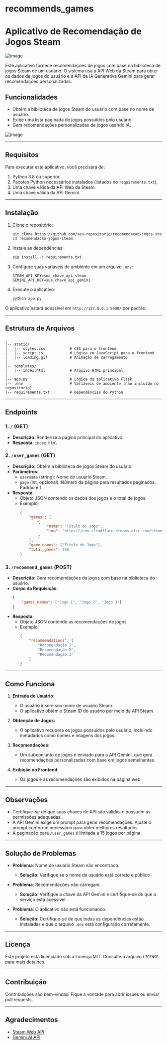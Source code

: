 # recommends_games

# Aplicativo de Recomendação de Jogos Steam

![image](https://github.com/user-attachments/assets/a0d4c9fc-ef2c-454a-ada4-d1f4bdbadf4c)


Este aplicativo fornece recomendações de jogos com base na biblioteca de jogos Steam de um usuário. O sistema usa a API Web da Steam para obter os dados de jogos do usuário e a API de IA Generativa Gemini para gerar recomendações personalizadas.

## Funcionalidades
- Obtém a biblioteca de jogos Steam do usuário com base no nome de usuário.
- Exibe uma lista paginada de jogos possuídos pelo usuário.
- Gera recomendações personalizadas de jogos usando IA.

![image](https://github.com/user-attachments/assets/913672a2-467f-4bc1-af1a-04668fd93784)

---

## Requisitos

Para executar este aplicativo, você precisará de:
1. Python 3.8 ou superior.
2. Pacotes Python necessários instalados (listados no `requirements.txt`).
3. Uma chave válida da API Web da Steam.
4. Uma chave válida da API Gemini.

---

## Instalação

1. Clone o repositório:
   ```bash
   git clone https://github.com/seu-repositorio/recomendacao-jogos-steam.git
   cd recomendacao-jogos-steam
   ```

2. Instale as dependências:
   ```bash
   pip install -r requirements.txt
   ```

3. Configure suas variáveis de ambiente em um arquivo `.env`:
   ```env
   STEAM_API_KEY=sua_chave_api_steam
   GEMINI_API_KEY=sua_chave_api_gemini
   ```

4. Execute o aplicativo:
   ```bash
   python app.py
   ```

O aplicativo estará acessível em `http://127.0.0.1:5000/` por padrão.

---

## Estrutura de Arquivos

```
.
|-- static/
|   |-- styles.css           # CSS para o frontend
|   |-- script.js            # Lógica em JavaScript para o frontend
|   |-- loading.gif          # Animação de carregamento
|
|-- templates/
|   |-- index.html           # Arquivo HTML principal
|
|-- app.py                   # Lógica do aplicativo Flask
|-- .env                     # Variáveis de ambiente (não incluído no repositório)
|-- requirements.txt         # Dependências do Python
```

---

## Endpoints

### 1. `/` (GET)
- **Descrição**: Renderiza a página principal do aplicativo.
- **Resposta**: `index.html`

### 2. `/user_games` (GET)
- **Descrição**: Obtém a biblioteca de jogos Steam do usuário.
- **Parâmetros**:
  - `username` (string): Nome de usuário Steam.
  - `page` (int, opcional): Número da página para resultados paginados. Padrão é 1.
- **Resposta**:
  - Objeto JSON contendo os dados dos jogos e o total de jogos.
  - Exemplo:
    ```json
    {
        "games": [
            {
                "name": "Título do Jogo",
                "img": "https://cdn.cloudflare.steamstatic.com/steam/apps/appid/header.jpg"
            }
        ],
        "game_names": ["Título do Jogo"],
        "total_games": 100
    }
    ```

### 3. `/recommend_games` (POST)
- **Descrição**: Gera recomendações de jogos com base na biblioteca do usuário.
- **Corpo da Requisição**:
  ```json
  {
      "games_names": ["Jogo 1", "Jogo 2", "Jogo 3"]
  }
  ```
- **Resposta**:
  - Objeto JSON contendo as recomendações de jogos.
  - Exemplo:
    ```json
    {
        "recommendations": [
            "Recomendação 1",
            "Recomendação 2",
            "Recomendação 3"
        ]
    }
    ```

---

## Como Funciona

1. **Entrada do Usuário**:
   - O usuário insere seu nome de usuário Steam.
   - O aplicativo obtém o Steam ID do usuário por meio da API Steam.

2. **Obtenção de Jogos**:
   - O aplicativo recupera os jogos possuídos pelo usuário, incluindo metadados como nomes e imagens dos jogos.

3. **Recomendações**:
   - Um subconjunto de jogos é enviado para a API Gemini, que gera recomendações personalizadas com base em jogos semelhantes.

4. **Exibição no Frontend**:
   - Os jogos e as recomendações são exibidos na página web.

---

## Observações

- Certifique-se de que suas chaves de API são válidas e possuem as permissões adequadas.
- A API Gemini exige um prompt para gerar recomendações. Ajuste o prompt conforme necessário para obter melhores resultados.
- A paginação para `/user_games` é limitada a 15 jogos por página.

---

## Solução de Problemas

- **Problema**: Nome de usuário Steam não encontrado.
  - **Solução**: Verifique se o nome de usuário está correto e público.

- **Problema**: Recomendações não carregam.
  - **Solução**: Verifique a chave da API Gemini e certifique-se de que o serviço está acessível.

- **Problema**: O aplicativo não está funcionando.
  - **Solução**: Certifique-se de que todas as dependências estão instaladas e que o arquivo `.env` está configurado corretamente.

---

## Licença

Este projeto está licenciado sob a Licença MIT. Consulte o arquivo `LICENSE` para mais detalhes.

---

## Contribuição

Contribuições são bem-vindas! Fique à vontade para abrir issues ou enviar pull requests.

---

## Agradecimentos

- [Steam Web API](https://developer.valvesoftware.com/wiki/Steam_Web_API)
- [Gemini AI API](https://ai.google/gemini)


